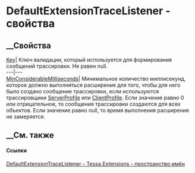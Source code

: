 # DefaultExtensionTraceListener - свойства
##  __Свойства
[Key](P_Tessa_Extensions_DefaultExtensionTraceListener_Key.htm)|  Ключ
валидации, который используется для формирования сообщений трассировки. Не
равен null.  
---|---  
[MinConsiderableMilliseconds](P_Tessa_Extensions_DefaultExtensionTraceListener_MinConsiderableMilliseconds.htm)|
Минимальное количество миллисекунд, которое должно выполняться расширение для
того, чтобы для него было создано сообщение трассировки, если используются
трассировщики
[ServerProfile](T_Tessa_Extensions_ExtensionTraceListenerType.htm) или
[ClientProfile](T_Tessa_Extensions_ExtensionTraceListenerType.htm). Если
значение равно 0 или отрицательное, то сообщения трассировки создаются для
всех объектов. Если значение равно null, то время выполнения расширения не
замеряется.  
## __См. также
#### Ссылки
[DefaultExtensionTraceListener -
](T_Tessa_Extensions_DefaultExtensionTraceListener.htm)
[Tessa.Extensions - пространство имён](N_Tessa_Extensions.htm)
